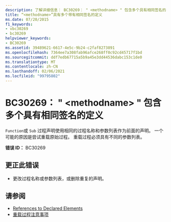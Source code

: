 ```yaml
---
description: 了解详细信息： BC30269： " <methodname> " 包含多个具有相同签名的定义
title: “<methodname>”具有多个带有相同签名的定义
ms.date: 07/20/2015
f1_keywords:
- vbc30269
- bc30269
helpviewer_keywords:
- BC30269
ms.assetid: 39489621-6617-4e5c-9b24-c2faf8273891
ms.openlocfilehash: 7364ee7a308fab96afce268ff0c92cd45717f1bd
ms.sourcegitcommit: ddf7edb67715a5b9a45e3dd44536dabc153c1de0
ms.translationtype: MT
ms.contentlocale: zh-CN
ms.lasthandoff: 02/06/2021
ms.locfileid: "99795802"
---
```

# <a name="bc30269-methodname-has-multiple-definitions-with-identical-signatures"></a>BC30269： " \<methodname> " 包含多个具有相同签名的定义

`Function`或 `Sub` 过程声明使用相同的过程名称和参数列表作为前面的声明。 一个可能的原因是尝试重载原始过程。 重载过程必须具有不同的参数列表。

 **错误 ID：** BC30269

## <a name="to-correct-this-error"></a>更正此错误

- 更改过程名称或参数列表，或删除重复的声明。

## <a name="see-also"></a>请参阅

- [References to Declared Elements](../../programming-guide/language-features/declared-elements/references-to-declared-elements.md)
- [重载过程注意事项](../../programming-guide/language-features/procedures/considerations-in-overloading-procedures.md)
